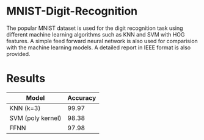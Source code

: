 # MNIST-Digit-Recognition
The popular MNIST dataset is used for the digit recognition task using different machine learning algorithms such as KNN and SVM with HOG features. A simple feed forward neural network is also used for comparision with the machine learning models. A detailed report in IEEE format is also provided.

# Results

| Model  | Accuracy |
| ------------- | ------------- |
| KNN (k=3)  | 99.97  |
| SVM (poly kernel)  | 98.38  |
| FFNN | 97.98 |
